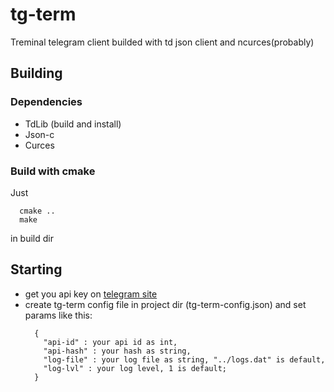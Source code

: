 # tg-term
Treminal telegram client builded with td json client and ncurces(probably)

## Building
### Dependencies
  + TdLib (build and install)
  + Json-c
  + Curces
### Build with cmake
  Just 
  ```
    cmake ..
    make
  ```
  in build dir

## Starting
+ get you api key on [telegram site](https://my.telegram.org/)
+ create tg-term config file in project dir (tg-term-config.json) and set params like this:
  ```
    {
      "api-id" : your api id as int,
      "api-hash" : your hash as string,
      "log-file" : your log file as string, "../logs.dat" is default,
      "log-lvl" : your log level, 1 is default;
    }
  ```
